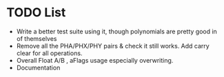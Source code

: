 # TODO List

- Write a better test suite using it, though polynomials are pretty good in of themselves
- Remove all the PHA/PHX/PHY pairs & check it still works. Add carry clear for all operations.
- Overall Float A/B , aFlags usage especially overwriting. 
- Documentation



